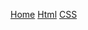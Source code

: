 

 [Home](https://driphtyio.github.io/cheatsheet/) [Html](https://driphtyio.github.io/cheatsheet/html.html) [CSS](https://driphtyio.github.io/cheatsheet/css.html)
